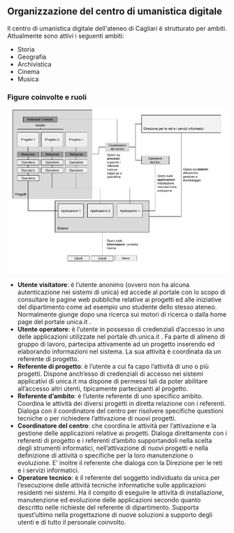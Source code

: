 ## Organizzazione del centro di umanistica digitale

Il centro di umanistica digitale dell'ateneo di Cagliari è strutturato per ambiti. Attualmente sono attivi i seguenti ambiti:

* Storia
* Geografia
* Archivistica
* Cinema
* Musica


### Figure coinvolte e ruoli

![Thumbnail of Slate](assets/diagramma-relazioni-gruppi-utenti.png)

*   **Utente visitatore**: è l’utente anonimo (ovvero non ha alcuna autenticazione nei sistemi di unica) ed accede al portale con lo scopo di consultare le pagine web pubbliche relative ai progetti ed alle iniziative del dipartimento come ad esempio uno studente dello stesso ateneo. Normalmente giunge dopo una ricerca sui motori di ricerca o dalla home page del portale unica.it .
*   **Utente operatore**: è l’utente in possesso di credenziali d’accesso in uno delle applicazioni utilizzate nel portale dh.unica.it . Fa parte di almeno di gruppo di lavoro, partecipa attivamente ad un progetto inserendo ed elaborando informazioni nel sistema. La sua attività è coordinata da un referente di progetto.
*   **Referente di progetto**: è l’utente a cui fa capo l’attività di uno o più progetti. Dispone anch’esso di credenziali di accesso nei sistemi applicativi di unica.it ma dispone di permessi tali da poter abilitare all’accesso altri utenti, tipicamente partecipanti al progetto.
*   **Referente d’ambito**: è l’utente referente di uno specifico ambito. Coordina le attività dei diversi progetti in diretta relazione con i referenti. Dialoga con il coordinatore del centro per risolvere specifiche questioni tecniche o per richiedere l’attivazione di nuovi progetti.
*   **Coordinatore del centro**: che coordina le attività per l’attivazione e la gestione delle applicazioni relative ai progetti. Dialoga direttamente con i referenti di progetto e i referenti d’ambito supportandoli nella scelta degli strumenti informatici, nell’attivazione di nuovi progetti e nella definizione di attività o specifiche per la loro manutenzione o evoluzione. E’ inoltre il referente che dialoga con la Direzione per le reti e i servizi informatici.
*   **Operatore tecnico**: è il referente del soggetto individuato da unica per l’esecuzione delle attività tecniche informatiche sulle applicazioni residenti nei sistemi. Ha il compito di eseguire le attività di installazione, manutenzione ed evoluzione delle applicazioni secondo quanto descritto nelle richieste del referente di dipartimento. Supporta quest’ultimo nella progettazione di nuove soluzioni a supporto degli utenti e di tutto il personale coinvolto.
